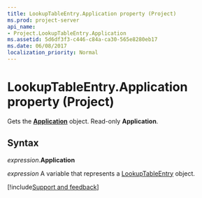```yaml
---
title: LookupTableEntry.Application property (Project)
ms.prod: project-server
api_name:
- Project.LookupTableEntry.Application
ms.assetid: 5d6df3f3-c446-c84a-ca30-565e8280eb17
ms.date: 06/08/2017
localization_priority: Normal
---
```



# LookupTableEntry.Application property (Project)

Gets the  **[Application](Project.Application.md)** object. Read-only **Application**.


## Syntax

_expression_.**Application**

_expression_ A variable that represents a [LookupTableEntry](./Project.LookupTableEntry.md) object.

[!include[Support and feedback](~/includes/feedback-boilerplate.md)]